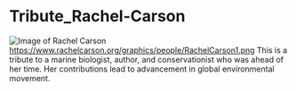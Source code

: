 # Tribute_Rachel-Carson
![Image of Rachel Carson](https://www.rachelcarson.org/graphics/people/RachelCarson1.png)
https://www.rachelcarson.org/graphics/people/RachelCarson1.png
This is a tribute to a marine biologist, author, and conservationist who was ahead of her time. Her contributions lead to advancement in global environmental movement.
